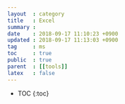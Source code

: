 ```yaml
---
layout  : category
title   : Excel
summary : 
date    : 2018-09-17 11:10:23 +0900
updated : 2018-09-17 11:13:03 +0900
tag     : ms
toc     : true
public  : true
parent  : [[tools]]
latex   : false
---
```

* TOC
{:toc}

